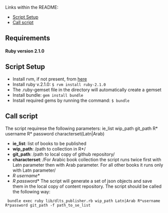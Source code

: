 Links within the README:
* [Script Setup](#script-setup)
* [Call script ](#calling-the-script-directly)

## Requirements
#### Ruby version 2.1.0

## Script Setup
* Install rvm, if not present, from [here](https://rvm.io/rvm/install)
* Install ruby v.2.1.0:
   `$ rvm install ruby-2.1.0`
* The .ruby-gemset file in the directory will automatically create a gemset
* Install bundle: `gem install bundle`
* Install required gems by running the command: `$ bundle`

## Call script  
The script requirese the following parameters: 
ie_list
wip_path
git_path
R* username 
R* password 
characterset(Latn|Arab)
* **ie_list**: list of books to be published
* **wip_path**: /path to collection in R*/
* **git_path**: /path to local copy of github repository/
* **characterset**: /For Arabic book collection the script runs twice first with Latn parameter then with Arab parameter. For all other books it runs only with Latn parameter/
* **R* username** 
* **R* password** 
The script will generate a set of json objects and save them in the local copy of content repository. 
The script should be called the following way:
```
 bundle exec ruby lib/dlts_publisher.rb wip_path Latn|Arab R*username R*password git_path -f path_to_se_list
